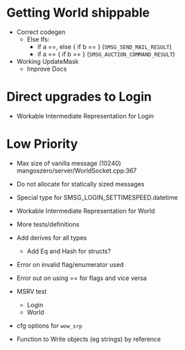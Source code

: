 # Getting World shippable

* Correct codegen
  * Else Ifs:
    - if a ==, else { if b ==  } (`SMSG_SEND_MAIL_RESULT`)
    - if a == { if b == } (`SMSG_AUCTION_COMMAND_RESULT`)
* Working UpdateMask
  * Improve Docs

# Direct upgrades to Login

* Workable Intermediate Representation for Login

# Low Priority

* Max size of vanilla message (10240) mangoszero/server/WorldSocket.cpp:367

* Do not allocate for statically sized messages
* Special type for SMSG_LOGIN_SETTIMESPEED.datetime
* Workable Intermediate Representation for World
* More tests/definitions
* Add derives for all types
  * Add Eq and Hash for structs?
* Error on invalid flag/enumerator used
* Error out on using == for flags and vice versa
* MSRV test
  * Login
  * World
* cfg options for `wow_srp`
* Function to Write objects (eg strings) by reference
